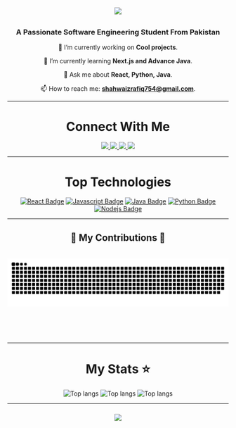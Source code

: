 <h1 align="center">
    <img src="https://readme-typing-svg.herokuapp.com/?font=Righteous&size=35&center=true&vCenter=true&width=500&height=70&duration=4000&lines=Hi+There!+👋;+I'm;+Shahwaiz+Muhammad+Rafiq!;" />
</h1>
<h3 align="center">A Passionate Software Engineering Student From Pakistan</h3>

<div align="center">
    
🔭 I’m currently working on **Cool projects**.

🌱 I’m currently learning **Next.js and Advance Java**.

💬 Ask me about **React, Python, Java**.

📫 How to reach me: **shahwaizrafiq754@gmail.com**.
  
</div>

 <hr/>

<h1 align="center">Connect With Me</h1>
<p align="center">
<div align="center"> 
  <a href="mailto:shahwaizrafiq754@gmail.com">
    <img src="https://img.shields.io/badge/Gmail-333333?style=for-the-badge&logo=gmail&logoColor=red" />
  </a>
  <a href="https://www.linkedin.com/in/shahwaizmuhammadrafiq" target="_blank">
    <img src="https://img.shields.io/badge/LinkedIn-0077B5?style=for-the-badge&logo=linkedin&logoColor=white" target="_blank" />
  </a>
  <a href="https://github.com/ShahwaizMuhammadRafiq" target="_blank">
     <img src="https://img.shields.io/badge/GitHub-181717?style=for-the-badge&logo=github&logoColor=white" target="_blank" /> 
  </a>
   <a href="https://www.youtube.com/@dxshahwaiz" target="_blank">
     <img src="https://img.shields.io/badge/YouTube-FF0000?style=for-the-badge&logo=youtube&logoColor=white" target="_blank" /> 
  </a>
</div>
</p>

 <hr/>

<h1 align="center"> Top Technologies</h1>

<div align="center">
  
[![React Badge](https://img.shields.io/badge/-React-61DBFB?style=for-the-badge&labelColor=black&logo=react&logoColor=61DBFB)](#) [![Javascript Badge](https://img.shields.io/badge/-Javascript-F0DB4F?style=for-the-badge&labelColor=black&logo=javascript&logoColor=F0DB4F)](#) [![Java Badge](https://img.shields.io/badge/Java-ED8B00?style=for-the-badge&logo=openjdk&logoColor=white)](#) [![Python Badge](https://img.shields.io/badge/python-3670A0?style=for-the-badge&logo=python&logoColor=ffdd54)](#)[![Nodejs Badge](https://img.shields.io/badge/-Nodejs-3C873A?style=for-the-badge&labelColor=black&logo=node.js&logoColor=3C873A)](#)

</div>

 <hr/>

 <div align="center">
  <h2>🐍 My Contributions 🐍</h2>
  <br>
  <img alt="snake eating my contributions" src="https://raw.githubusercontent.com/salesp07/salesp07/output/github-contribution-grid-snake.svg" />
  
  <br/><br/><br/>
</div>

<hr/>

<h1 align="center"> My Stats ⭐</h1>

<div align="center">
<img alt="Top langs" src="https://github-readme-stats.vercel.app/api?username=ShahwaizMuhammadRafiq&theme=vue-dark&show_icons=true&hide_border=true&count_private=true"/>
<img alt="Top langs" src="https://github-readme-streak-stats.herokuapp.com/?user=ShahwaizMuhammadRafiq&theme=vue-dark&hide_border=true"/>
<img alt="Top langs" src="https://github-readme-stats.vercel.app/api/top-langs/?username=ShahwaizMuhammadRafiq&theme=vue-dark&show_icons=true&hide_border=true&layout=compact"/>
</div>

<hr/>

<h3 align="center">
    <img src="https://readme-typing-svg.herokuapp.com/?font=Righteous&size=25&center=true&vCenter=true&width=500&height=70&duration=4000&lines=Thanks+for+visiting!+✌️;+Shoot+me+a+message+on+Linkedin!;I'm+always+down+to+collab+:)">
</h3>




